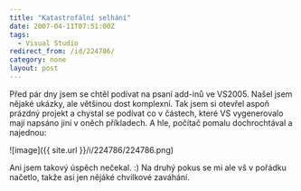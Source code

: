 ```yaml
---
title: "Katastrofální selhání"
date: 2007-04-11T07:51:00Z
tags:
  - Visual Studio
redirect_from: /id/224786/
category: none
layout: post
---
```

Před pár dny jsem se chtěl podívat na psaní add-inů ve VS2005. Našel jsem nějaké ukázky, ale většinou dost komplexní. Tak jsem si otevřel aspoň prázdný projekt a chystal se podívat co v částech, které VS vygenerovalo mají napsáno jiní v oněch příkladech. A hle, počítač pomalu dochrochtával a najednou:

![image]({{ site.url }}/i/224786/224786.png)

Ani jsem takový úspěch nečekal. :) Na druhý pokus se mi ale vš v pořádku načetlo, takže asi jen nějáké chvilkové zaváhání.
